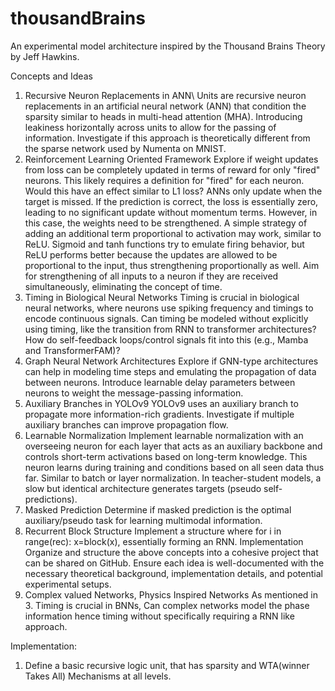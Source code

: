 # thousandBrains

An experimental model architecture inspired by the Thousand Brains Theory by Jeff Hawkins.

Concepts and Ideas
1. Recursive Neuron Replacements in ANN\\
Units are recursive neuron replacements in an artificial neural network (ANN) that condition the sparsity similar to heads in multi-head attention (MHA).
Introducing leakiness horizontally across units to allow for the passing of information.
Investigate if this approach is theoretically different from the sparse network used by Numenta on MNIST.
2. Reinforcement Learning Oriented Framework
Explore if weight updates from loss can be completely updated in terms of reward for only "fired" neurons.
This likely requires a definition for "fired" for each neuron.
Would this have an effect similar to L1 loss?
ANNs only update when the target is missed. If the prediction is correct, the loss is essentially zero, leading to no significant update without momentum terms. However, in this case, the weights need to be strengthened.
A simple strategy of adding an additional term proportional to activation may work, similar to ReLU.
Sigmoid and tanh functions try to emulate firing behavior, but ReLU performs better because the updates are allowed to be proportional to the input, thus strengthening proportionally as well.
Aim for strengthening of all inputs to a neuron if they are received simultaneously, eliminating the concept of time.
3. Timing in Biological Neural Networks
Timing is crucial in biological neural networks, where neurons use spiking frequency and timings to encode continuous signals.
Can timing be modeled without explicitly using timing, like the transition from RNN to transformer architectures?
How do self-feedback loops/control signals fit into this (e.g., Mamba and TransformerFAM)?
4. Graph Neural Network Architectures
Explore if GNN-type architectures can help in modeling time steps and emulating the propagation of data between neurons.
Introduce learnable delay parameters between neurons to weight the message-passing information.
5. Auxiliary Branches in YOLOv9
YOLOv9 uses an auxiliary branch to propagate more information-rich gradients. Investigate if multiple auxiliary branches can improve propagation flow.
6. Learnable Normalization
Implement learnable normalization with an overseeing neuron for each layer that acts as an auxiliary backbone and controls short-term activations based on long-term knowledge.
This neuron learns during training and conditions based on all seen data thus far.
Similar to batch or layer normalization.
In teacher-student models, a slow but identical architecture generates targets (pseudo self-predictions).
7. Masked Prediction
Determine if masked prediction is the optimal auxiliary/pseudo task for learning multimodal information.
8. Recurrent Block Structure
Implement a structure where for i in range(rec): x=block(x), essentially forming an RNN.
Implementation
Organize and structure the above concepts into a cohesive project that can be shared on GitHub. Ensure each idea is well-documented with the necessary theoretical background, implementation details, and potential experimental setups.
9. Complex valued Networks, Physics Inspired Networks
As mentioned in 3. Timing is crucial in BNNs, Can complex networks model the phase information hence timing without specifically requiring a RNN like approach. 

Implementation:

1. Define a basic recursive logic unit, that has sparsity and WTA(winner Takes All) Mechanisms at all levels.
